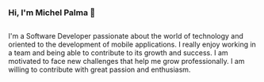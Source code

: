 ### Hi, I'm Michel Palma 👋

##
<samp><p align=”justify”> I'm a Software Developer passionate about the world of technology and oriented to the development of mobile applications. I really enjoy working in a team and being able to contribute to its growth and success. I am motivated to face new challenges that help me grow professionally. I am willing to contribute with great passion and enthusiasm.</p></samp>
##
